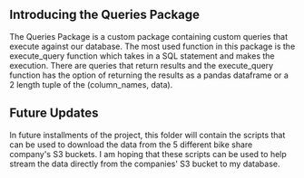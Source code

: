 <h2> Introducing the Queries Package </h2>

The Queries Package is a custom package containing custom queries that execute against our database. The most used function in this package is the execute_query function which takes in a SQL statement and makes the execution. There are queries that return results and the execute_query function has the option of returning the results as a pandas dataframe or a 2 length tuple of the (column_names, data).

<h2> Future Updates </h2>

In future installments of the project, this folder will contain the scripts that can be used to download the data from the 5 different bike share company's S3 buckets. I am hoping that these scripts can be used to help stream the data directly from the companies' S3 bucket to my database. 
